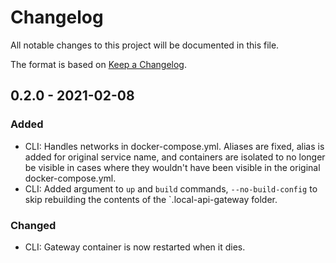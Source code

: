 # Changelog
All notable changes to this project will be documented in this file.

The format is based on [Keep a Changelog](https://keepachangelog.com/en/1.0.0/).

## 0.2.0 - 2021-02-08
### Added
 - CLI: Handles networks in docker-compose.yml. Aliases are fixed, alias is added for original service name,
   and containers are isolated to no longer be visible in cases where they wouldn't have been visible in the original
   docker-compose.yml.
 - CLI: Added argument to `up` and `build` commands, `--no-build-config` to skip rebuilding the contents of the
   `.local-api-gateway folder.

### Changed
 - CLI: Gateway container is now restarted when it dies.

